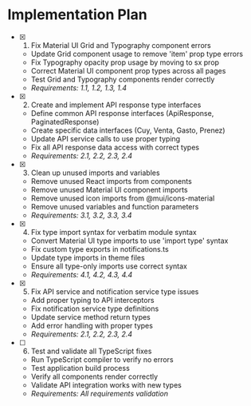 # Implementation Plan

- [x] 1. Fix Material UI Grid and Typography component errors

  - Update Grid component usage to remove 'item' prop type errors
  - Fix Typography opacity prop usage by moving to sx prop
  - Correct Material UI component prop types across all pages
  - Test Grid and Typography components render correctly
  - _Requirements: 1.1, 1.2, 1.3, 1.4_

- [x] 2. Create and implement API response type interfaces

  - Define common API response interfaces (ApiResponse, PaginatedResponse)
  - Create specific data interfaces (Cuy, Venta, Gasto, Prenez)
  - Update API service calls to use proper typing
  - Fix all API response data access with correct types
  - _Requirements: 2.1, 2.2, 2.3, 2.4_

- [x] 3. Clean up unused imports and variables

  - Remove unused React imports from components
  - Remove unused Material UI component imports
  - Remove unused icon imports from @mui/icons-material
  - Remove unused variables and function parameters
  - _Requirements: 3.1, 3.2, 3.3, 3.4_

- [x] 4. Fix type import syntax for verbatim module syntax

  - Convert Material UI type imports to use 'import type' syntax
  - Fix custom type exports in notifications.ts
  - Update type imports in theme files
  - Ensure all type-only imports use correct syntax
  - _Requirements: 4.1, 4.2, 4.3, 4.4_

- [x] 5. Fix API service and notification service type issues

  - Add proper typing to API interceptors
  - Fix notification service type definitions
  - Update service method return types
  - Add error handling with proper types
  - _Requirements: 2.1, 2.2, 2.3, 2.4_

- [ ] 6. Test and validate all TypeScript fixes
  - Run TypeScript compiler to verify no errors
  - Test application build process
  - Verify all components render correctly
  - Validate API integration works with new types
  - _Requirements: All requirements validation_
